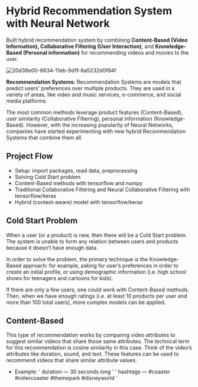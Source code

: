 
# Hybrid Recommendation System with Neural Network 

Built hybrid recommendation system by combining **Content-Based (Video Information), Collaborative Filtering (User Interaction)**, and **Knowledge-Based (Personal information)** for recommending videos and movies to the user.



![20d38e00-6634-11eb-9d1f-6a5232d0f84f](https://user-images.githubusercontent.com/68578215/199301101-063ad901-4328-4770-bb51-89f51d5c45ec.jpeg)



**Recommendation Systems:** Recommendation Systems are models that predict users’ preferences over multiple products. They are used in a variety of areas, like video and music services, e-commerce, and social media platforms.

The most common methods leverage product features (Content-Based), user similarity (Collaborative Filtering), personal information (Knowledge-Based). However, with the increasing popularity of Neural Networks, companies have started experimenting with new hybrid Recommendation Systems that combine them all.

## Project Flow

- Setup: import packages, read data, preprocessing
- Solving Cold Start problem
- Content-Based methods with tensorflow and numpy
- Traditional Collaborative Filtering and Neural Collaborative Filtering with tensorflow/keras
- Hybrid (context-aware) model with tensorflow/keras


## Cold Start Problem

When a user (or a product) is new, then there will be a  Cold Start problem. The system is unable to form any relation between users and products because it doesn’t have enough data.

In order to solve the problem, the primary technique is the Knowledge-Based approach: for example, asking for user’s preferences in order to create an initial profile, or using demographic information (i.e. high school shows for teenagers and cartoons for kids).

If there are only a few users, one could work with Content-Based methods. Then, when we have enough ratings (i.e. at least 10 products per user and more than 100 total users), more complex models can be applied.


## Content-Based

This type of recommendation works by comparing video attributes to suggest similar videos that share those same attributes. The technical term for this recommendation is cosine similarity in this case. Think of the video’s attributes like duration, sound, and text. These features can be used to recommend videos that share similar attribute values.

- Example:
' duration — 30 seconds long '
' hashtags — #coaster #rollercoaster #themepark #disneyworld '






